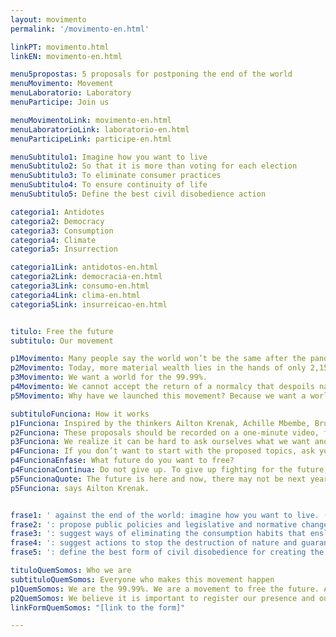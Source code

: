 ```yaml
---
layout: movimento
permalink: '/movimento-en.html'

linkPT: movimento.html
linkEN: movimento-en.html

menu5propostas: 5 proposals for postponing the end of the world
menuMovimento: Movement
menuLaboratorio: Laboratory
menuParticipe: Join us

menuMovimentoLink: movimento-en.html
menuLaboratorioLink: laboratorio-en.html
menuParticipeLink: participe-en.html 

menuSubtitulo1: Imagine how you want to live
menuSubtitulo2: So that it is more than voting for each election
menuSubtitulo3: To eliminate consumer practices
menuSubtitulo4: To ensure continuity of life
menuSubtitulo5: Define the best civil disobedience action

categoria1: Antidotes
categoria2: Democracy
categoria3: Consumption
categoria4: Climate
categoria5: Insurrection

categoria1Link: antidotos-en.html
categoria2Link: democracia-en.html
categoria3Link: consumo-en.html
categoria4Link: clima-en.html
categoria5Link: insurreicao-en.html


titulo: Free the future
subtitulo: Our movement

p1Movimento: Many people say the world won’t be the same after the pandemic caused by the new coronavirus. It won’t be. But it might be even worse.
p2Movimento: Today, more material wealth lies in the hands of only 2,153 billionaires than in the hands of 60% of the planet’s other 7,790,000,000 human inhabitants. These billionaires represent such an insignificant fraction of the global population that they become invisible when their number is expressed in a percentage. Yet the inequality they produce is brutally visible.
p3Movimento: We want a world for the 99.99%.
p4Movimento: We cannot accept the return of a normalcy that despoils nature and condemns billions to poverty and bodily exhaustion. We cannot permit the continued destruction of the Amazon, ever closer to the tipping point. We must use the current suspension of economic activities to go back to imagining a future where we can live and where we want to. We are experiencing physical isolation, not social isolation. Ideas need to circulate. When we imagine the future, we begin to create it.
p5Movimento: Why have we launched this movement? Because we want a world for human beings and future generations—and for all the non-human beings who inhabit the Earth. We must join forces around this urgent need. If we don’t act, we will be left with nothing but a hostile future on a planet devoured by capitalism and by a climate crisis provoked by a mode of production incompatible with life. The destruction of nature—the nature from which most humans have tragically cut themselves off—will ignite more pandemics and is already overheating the planet. We have launched this movement because we don’t want to be slaughtered like cattle. Whether in rural areas or in cities, we want to live like the forest—standing tall—and we want to fight.

subtituloFunciona: How it works
p1Funciona: Inspired by the thinkers Ailton Krenak, Achille Mbembe, Bruno Latour, Eliane Brum, Grada Kilomba, and Paul Preciado, we invite you to come up with five proposals for postponing the end of the world and imagining possibilities for our post-pandemic future. We believe questions are as important as answers. To help with this exercise of the imagination, we are offering five suggestions of our own. These are meant to prompt you to devise your own questions and then reply to them. 
p2Funciona: These proposals should be recorded on a one-minute video, filmed horizontally. At the beginning of the video, state your name and the city and country you live in. Post your video to social media with the hashtag #FreeTheFuture or send it in via WhatsApp +55 (11) 975579830. All videos will be collected on an open digital platform. The material will not belong to any one individual, but to all of us collectively. You can share it, analyze it, and act.
p3Funciona: We realize it can be hard to ask ourselves what we want and expose our thoughts to the world. It is indeed hard to try to change the world. But when you start, you’ll realize the very act of imagining—alone or with your group of friends, community, collective, organization, or business—is already changing you. The act of imagining is a powerful force.
p4Funciona: If you don’t want to start with the proposed topics, ask yourself just one question
p4FuncionaEnfase: What future do you want to free?
p4FuncionaContinua: Do not give up. To give up fighting for the future, at this historical moment, may mean giving up on the present.
p5FuncionaQuote: The future is here and now, there may not be next year
p5Funciona: says Ailton Krenak.


frase1: ' against the end of the world: imagine how you want to live. (dare! dream, create, extrapolate reason.);'
frase2: ': propose public policies and legislative and normative changes that will reduce racial, gender, and class inequalities and take democracy beyond the mere act of voting every election. (Dare! And be objective.);'
frase3: ': suggest ways of eliminating the consumption habits that enslave our species and others as well. (Dare! And be specific.);'
frase4: ': suggest actions to stop the destruction of nature and guarantee the continuity of all forms of life on the planet. (Dare! And be a fighter.);'
frase5: ': define the best form of civil disobedience for creating the future in which you want to live! (Dare!).'

tituloQuemSomos: Who we are
subtituloQuemSomos: Everyone who makes this movement happen
p1QuemSomos: We are the 99.99%. We are a movement to free the future. And in movement we grow every day. There is no authorship, there is no one capturing anything. We invite everyone to contribute with a critical, dynamic reflection on the post-pandemic moment and another possible world. Within this network, we are river and street, imagination and reality; we are human beings and more than human beings. The way the world spun before the coronavirus crisis was a catastrophe foretold. We face one of our last chances to change the course now pushing us quickly to the cliff, a course that has already ushered in the age of pandemics.
p2QuemSomos: We believe it is important to register our presence and our imagination. This will help comprehend who we are and what we want. It also drives the creation of a living document for future generations and a source of research to understand this actual moment, in which Earth is on the edge. We’ve created an anti-form below, with questions that will allow getting to know you better, and by getting to know you, we’ll be able to get to know more about the world we live in. If you want to join this movement with us, fill in the anti-form below as you wish - entirely or just a few sections.
linkFormQuemSomos: "[link to the form]"

---
```

